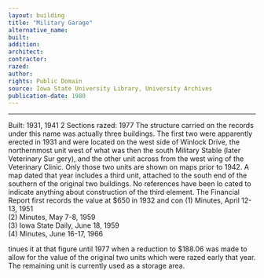 ```yaml
---
layout: building
title: "Military Garage"
alternative_name: 
built: 
addition:
architect: 
contractor: 
razed: 
author:
rights: Public Domain
source: Iowa State University Library, University Archives
publication-date: 1980 
---
```

---

Built: 1931, 1941 
2 Sections razed: 1977 
The structure carried on the records under this name was actually 
three buildings. The first two were apparently erected in 1931 and were located on the west side of Winlock Drive, the northernmost unit west of what was then the south Military Stable (later Veterinary Sur 
gery), and the other unit across from the west wing of the Veterinary 
Clinic. 
Only those two units are shown on maps prior to 1942. A map dated 
that year includes a third unit, attached to the south end of the 
southern of the original two buildings. No references have been lo 
cated to indicate anything about construction of the third element. 
The Financial Report first records the value at $650 in 1932 and con 
(1)  Minutes, April 12-13,  1951  
(2)  Minutes, May 7-8,  1959  
(3)  Iowa State Daily,  June  18, 1959  
(4)  Minutes,  June  16-17,  1966  

tinues it at that figure until 1977 when a reduction to $188.06 was made to allow for the value of the original two units which were razed early that year. 
The remaining unit is currently used as a storage area.